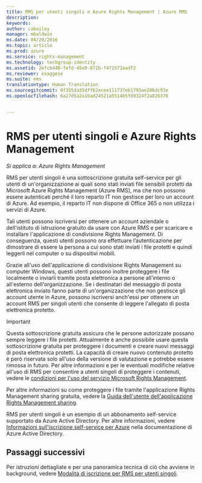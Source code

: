 ```yaml
---
title: RMS per utenti singoli e Azure Rights Management | Azure RMS
description: 
keywords: 
author: cabailey
manager: mbaldwin
ms.date: 04/28/2016
ms.topic: article
ms.prod: azure
ms.service: rights-management
ms.technology: techgroup-identity
ms.assetid: 2efcb440-fefd-45e9-872b-f471573aadf2
ms.reviewer: esaggese
ms.suite: ems
translationtype: Human Translation
ms.sourcegitcommit: 0f355da35dff62ecee111737eb1793ae286dc93e
ms.openlocfilehash: 6a27d5a2a1bad24521a551465fd9324f2a826376


---
```


# RMS per utenti singoli e Azure Rights Management

*Si applica a: Azure Rights Management*

RMS per utenti singoli è una sottoscrizione gratuita self-service per gli utenti di un'organizzazione ai quali sono stati inviati file sensibili protetti da Microsoft Azure Rights Management (Azure RMS), ma che non possono essere autenticati perché il loro reparto IT non gestisce per loro un account di Azure. Ad esempio, il reparto IT non dispone di Office 365 o non utilizza i servizi di Azure.

Tali utenti possono iscriversi per ottenere un account aziendale o dell'istituto di istruzione gratuito da usare con Azure RMS e per scaricare e installare l'applicazione di condivisione Rights Management. Di conseguenza, questi utenti possono ora effettuare l’autenticazione per dimostrare di essere la persona a cui sono stati inviati i file protetti e quindi leggerli nel computer o su dispositivi mobili.

Grazie all'uso dell'applicazione di condivisione Rights Management su computer Windows, questi utenti possono inoltre proteggere i file localmente o inviarli tramite posta elettronica a persone all'interno o all'esterno dell'organizzazione. Se i destinatari del messaggio di posta elettronica inviato fanno parte di un'organizzazione che non gestisce gli account utente in Azure, possono iscriversi anch'essi per ottenere un account RMS per singoli utenti che consente di leggere l'allegato di posta elettronica protetto.

> [!IMPORTANT]
> Questa sottoscrizione gratuita assicura che le persone autorizzate possano sempre leggere i file protetti. Attualmente è anche possibile usare questa sottoscrizione gratuita per proteggere i documenti e creare nuovi messaggi di posta elettronica protetti. La capacità di creare nuovo contenuto protetto è però riservata solo all'uso della versione di valutazione e potrebbe essere rimossa in futuro. Per altre informazioni e per le eventuali modifiche relative all'uso di RMS per consentire a utenti singoli di proteggere i contenuti, vedere le [condizioni per l'uso del servizio Microsoft Rights Management](https://portal.aadrm.com/Legal/Service).

Per altre informazioni su come proteggere i file tramite l'applicazione Rights Management sharing gratuita, vedere la [Guida dell'utente dell'applicazione Rights Management sharing](../rms-client/sharing-app-user-guide.md).

RMS per utenti singoli è un esempio di un abbonamento self-service supportato da Azure Active Directory. Per altre informazioni, vedere [Informazioni sull'iscrizione self-service per Azure](/active-directory/active-directory-self-service-signup) nella documentazione di Azure Active Directory. 

## Passaggi successivi
Per istruzioni dettagliate e per una panoramica tecnica di ciò che avviene in background, vedere [Modalità di iscrizione per RMS per utenti singoli](rms-for-individuals-user-sign-up.md). 




<!--HONumber=Jul16_HO3-->


